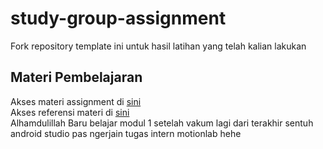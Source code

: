 # study-group-assignment
Fork repository template ini untuk hasil latihan yang telah kalian lakukan


## Materi Pembelajaran
Akses materi assignment di [sini](https://github.com/MobileInnovationLab/studygroup-2018)  
Akses referensi materi di [sini](https://google-developer-training.gitbooks.io/android-developer-fundamentals-course-practicals/content/idn/)  
Alhamdulillah Baru belajar modul 1 setelah vakum lagi dari terakhir sentuh android studio pas ngerjain tugas intern motionlab hehe
